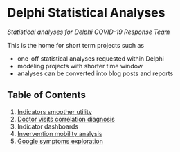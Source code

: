 # Delphi Statistical Analyses

*Statistical analyses for Delphi COVID-19 Response Team*

This is the home for short term projects such as
- one-off statistical analyses requested within Delphi
- modeling projects with shorter time window 
- analyses can be converted into blog posts and reports

## Table of Contents

1. [Indicators smoother utility](indicators_smoother)
2. [Doctor visits correlation diagnosis](dv_correlation)
3. Indicator dashboards
4. [Invervention mobility analysis](intervention_mobility)
5. [Google symptoms exploration](ght_symptom_exploration)

